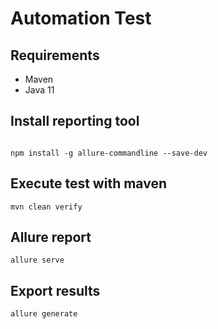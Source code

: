 # Automation Test

## Requirements

* Maven
* Java 11

## Install reporting tool

```

npm install -g allure-commandline --save-dev

```

## Execute test with maven

```
mvn clean verify
```

## Allure report

```
allure serve
```
## Export results

```
allure generate
```